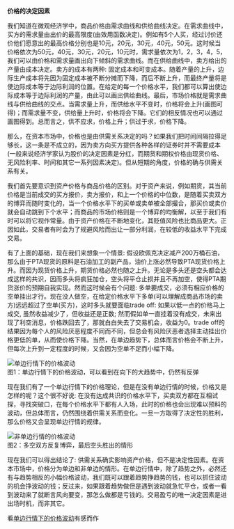 **价格的决定因素**

我们知道在微观经济学中，商品价格由需求曲线和供给曲线决定。在需求曲线中，买方的需求量由出价的最高限度(由效用函数决定)。例如有5个人买，经过讨价还价他们愿意出的最高价格分别也是10元，20元，30元，40元，50元。这时候当价格依次为50元，40元，30元，20元，10元时，需求量依次为1，2，3，4，5，我们可以由价格和需求量画出向下倾斜的需求曲线。而在供给曲线中，卖方给出的产量由成本决定。卖方的成本有两种: 固定成本和可变成本。随着产量的上升，边际生产成本将先因为固定成本被不断分摊而下降，而后不断上升，而最终产量将是使边际成本等于边际利润的位置。在给定的每一个价格水平，我们都可以算出使边际成本等于边际利润的产量，由此可以画出供给曲线。最后，市场价格就是需求曲线与供给曲线的交点。当需求量上升，而供给水平不变时，价格将会上升(画图可得)；而需求量不变，供给量上升时，价格将会下降。它们的相反情况也可以通过画图得到。总而言之，供不应求，价格上升；供过于求，价格下降。

那么，在资本市场中，价格也是由供需关系决定的吗？如果我们把时间间隔拉得足够长，这一条是不成立的，因为卖方向买方提供各种各样的证券时并不需要成本(一般来说经济学家认为股价的决定因素是分红，而期货和期权价格由现货价格、无风险利率、时间和其它一系列因素决定)。但从短期的角度，价格的确与供需关系有关。

我们首先要意识到资产价格与商品价格的区别。对于资产来说，例如期货，其当前价格是当前成交的买方报价，卖方报价，和上一个价格的中位数，是随着买卖双方的博弈而随时变化的，当一个价格水平下的买单或卖单被全部撮合，那买价或卖价就会自动跳到下个水平；而商品的市场价格则是一个博弈的均衡解，以至于我们有时可以将它视作常量。由于资产价格在不断地变化，其贬值风险也比商品更大。正因如此，交易者有时会为了规避风险而出让一部分利润，在较低的收益水平下完成交易。

有了上面的基础，现在我们来想象一个情景: 假设欧佩克决定减产200万桶石油，那么由于PTA现货的原料是石油加工的副产品，油价上涨必然导致PTA现货价格上升。而因为现货价格上升，期货价格必然也随之上升。无论是多头还是空头都会达成这样的共识，因而多头将疯狂加仓，空头将平仓止损并且不再加空，使得PTA期货涨价的预期自我实现。然而这时候会有个问题: 多单要成交，必须有相应价格的空单挂出才行。现在没人做空，在给定价格水平下多单(可以理解成商品市场的卖方)远远超过了空单(买方)，这时多头就要面临trade off: 如果以低一点的价格马上成交, 虽然收益减少了，但收益还是正数; 然而假如单一直挂着没有成交，未来出现了利空消息，价格跌回去了，那就白白失去了交易机会，收益为0。trade off的结果因为每个人的风险厌恶程度不同而不同，但总会有风险厌恶者选择主动挂出价格更低的单，从而使价格下降。当然，在单边趋势下，总体而言价格会不断上升，但每次上升到一定程度的时候，又会因为空单不足而小幅下降。

![单边行情下的价格波动](https://user-images.githubusercontent.com/101194077/208285683-aa336d23-4924-45e8-998f-036e7605ee8a.jpg)  
图1：单边行情下的价格波动，可以看到在向下的大趋势中，仍然有反弹

现在我们有了一个单边行情下的价格理论，但是在没有单边行情的时候，价格又是怎样的呢？这个很不好说: 在没有达成共识的价格水平下，买卖双方都在互相试探，寻找突破口，在每个价格水平下都有人入场，此时的价格也会出现难以预料的波动，但总体而言，仍然围绕着供需关系而变化。一旦一方取得了决定性的胜利，那么价格又会呈现单边行情的规律。

![非单边行情的价格波动](https://user-images.githubusercontent.com/101194077/208285703-12a7e85f-4187-43f1-b855-daacf20f5b78.jpg)  
图2：多空双方反复博弈，最后空头胜出的情形

现在我们可以得出结论了: 供需关系确实影响资产价格，但不是决定性因素。在资本市场中，价格分为单边和非单边的情形。在单边行情中，除了趋势之外，必然还有与趋势相反的小幅价格波动，我们既可以跟着趋势挣趋势的钱，也可以抓住波动的机会挣波动的钱；反过来，如果跟着趋势做但是遇到波动就急忙平仓，或者一看到波动来了就断言风向要变，那怎么做都是亏钱的。交易盈亏的唯一决定因素是进出场时机，而非其它。

看[单边行情下的价格波动](https://b23.tv/h8FP4QV)有感而作
